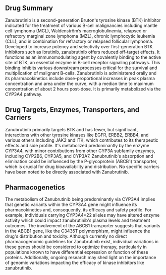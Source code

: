 ## Drug Summary
Zanubrutinib is a second-generation Bruton's tyrosine kinase (BTK) inhibitor indicated for the treatment of various B-cell malignancies including mantle cell lymphoma (MCL), Waldenström’s macroglobulinemia, relapsed or refractory marginal zone lymphoma (MZL), chronic lymphocytic leukemia (CLL), and in combination for refractory or relapsed follicular lymphoma. Developed to increase potency and selectivity over first-generation BTK inhibitors such as ibrutinib, zanubrutinib offers reduced off-target effects. It functions as an immunomodulating agent by covalently binding to the active site of BTK, an essential enzyme in B-cell receptor signaling pathways. This binding inhibits various downstream processes critical for the survival and multiplication of malignant B-cells. Zanubrutinib is administered orally and its pharmacokinetics include dose-proportional increases in peak plasma concentration and area under the curve, with a median time to maximum concentration of about 2 hours post-dose. It is primarily metabolized via the CYP3A4 pathway.

## Drug Targets, Enzymes, Transporters, and Carriers
Zanubrutinib primarily targets BTK and has fewer, but significant, interactions with other tyrosine kinases like EGFR, ERBB2, ERBB4, and various others including JAK2 and ITK, which contributes to its therapeutic effects and side profile. It's metabolized predominantly by the enzyme CYP3A4, with minor contributions from other CYP3A subfamily enzymes, including CYP2B6, CYP3A5, and CYP3A7. Zanubrutinib's absorption and elimination could be influenced by the P-glycoprotein (ABCB1) transporter, which is crucial for drug bioavailability and distribution. No specific carriers have been noted to be directly associated with Zanubrutinib.

## Pharmacogenetics
The metabolism of Zanubrutinib being predominantly via CYP3A4 implies that genetic variants within the CYP3A4 gene might influence its pharmacokinetics and, consequently, its efficacy and safety profile. For example, individuals carrying CYP3A4*22 alleles may have altered enzyme activity which could impact zanubrutinib's plasma levels and treatment outcomes. The involvement of the ABCB1 transporter suggests that variants in the ABCB1 gene, like the C3435T polymorphism, might influence the drug's distribution and toxicity. Although currently no direct pharmacogenomic guidelines for Zanubrutinib exist, individual variations in these genes should be considered to optimize therapy, particularly in populations known to have differential expression or function of these proteins. Additionally, ongoing research may shed light on the importance of genomic variations impacting the efficacy of kinase inhibitors like zanubrutinib.